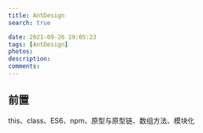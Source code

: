 ```yaml
---
title: AntDesign
search: true

date: 2021-09-26 19:05:23
tags: [AntDesign]
photos:
description:
comments:
---
```


## 前置
this、class、ES6、npm、原型与原型链、数组方法、模块化

